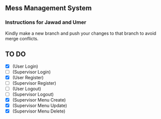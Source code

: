## Mess Management System

### Instructions for Jawad and Umer
Kindly make a new branch and push your changes to that branch to avoid merge conflicts.


## TO DO
- [x] (User Login)
- [ ] (Supervisor Login)
- [x] (User Register)
- [ ] (Supervisor Register)
- [ ] (User Logout)
- [ ] (Supervisor Logout)
- [x] (Supervisor Menu Create)
- [x] (Supervisor Menu Update)
- [x] (Supervisor Menu Delete)
